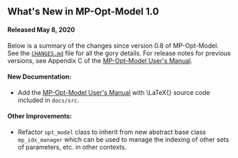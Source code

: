 What's New in MP-Opt-Model 1.0
------------------------------

#### Released May 8, 2020

Below is a summary of the changes since version 0.8 of MP-Opt-Model. See
the [`CHANGES.md`][1] file for all the gory details. For release notes
for previous versions, see Appendix C of the [MP-Opt-Model User's
Manual][2].

#### New Documentation:
  - Add the [MP-Opt-Model User's Manual][2] with \LaTeX{} source code
    included in `docs/src`.

#### Other Improvements:
  - Refactor `opt_model` class to inherit from new abstract base class
    `mp_idx_manager` which can be used to manage the indexing of other
    sets of parameters, etc. in other contexts.


[1]: https://github.com/MATPOWER/mp-opt-model/blob/master/CHANGES.md
[2]: https://github.com/MATPOWER/mp-opt-model/blob/master/docs/MP-Opt-Model-manual.pdf
